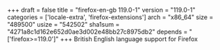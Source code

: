 +++
draft = false
title = "firefox-en-gb 119.0-1"
version = "119.0-1"
categories = ['locale-extra', 'firefox-extensions']
arch = "x86_64"
size = "489500"
usize = "542502"
sha1sum = "4271a8c1d162e652d0ae3d002e48bb27c8975db2"
depends = "['firefox>=119.0']"
+++
British English language support for Firefox